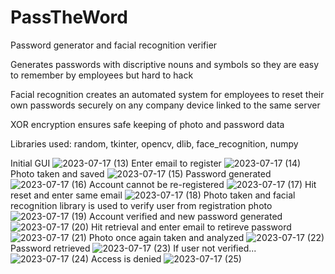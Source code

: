 # PassTheWord
Password generator and facial recognition verifier

Generates passwords with discriptive nouns and symbols so they are easy to remember by employees but hard to hack

Facial recognition creates an automated system for employees to reset their own passwords securely on any company device linked to the same server

XOR encryption ensures safe keeping of photo and password data

Libraries used: random, tkinter, opencv, dlib, face_recognition, numpy

Initial GUI
![2023-07-17 (13)](https://github.com/Tyson-Shannon/PassTheWord/assets/129625009/ebc5b319-697c-4308-b354-e0df90221059)
Enter email to register
![2023-07-17 (14)](https://github.com/Tyson-Shannon/PassTheWord/assets/129625009/1e6a4110-6a75-4063-89a5-e6c19ce48cf6)
Photo taken and saved
![2023-07-17 (15)](https://github.com/Tyson-Shannon/PassTheWord/assets/129625009/36e563f8-db9b-4c49-a770-098daf310f04)
Password generated
![2023-07-17 (16)](https://github.com/Tyson-Shannon/PassTheWord/assets/129625009/e014424c-7fc3-4caa-8930-afed44cb4d3a)
Account cannot be re-registered
![2023-07-17 (17)](https://github.com/Tyson-Shannon/PassTheWord/assets/129625009/8465cc70-607a-4fea-bc9b-4615d9541844)
Hit reset and enter same email
![2023-07-17 (18)](https://github.com/Tyson-Shannon/PassTheWord/assets/129625009/c680d425-0e82-4913-b46c-8f0da04272be)
Photo taken and facial recognition library is used to verify user from registration photo
![2023-07-17 (19)](https://github.com/Tyson-Shannon/PassTheWord/assets/129625009/e9d8067b-7833-431d-b9ef-ae9251a44b94)
Account verified and new password generated
![2023-07-17 (20)](https://github.com/Tyson-Shannon/PassTheWord/assets/129625009/71731cec-aefd-40a7-a6bf-5c791f1d09c3)
Hit retrieval and enter email to retireve password
![2023-07-17 (21)](https://github.com/Tyson-Shannon/PassTheWord/assets/129625009/4691354c-882d-415a-a7fe-6f7c6f4b82d0)
Photo once again taken and analyzed
![2023-07-17 (22)](https://github.com/Tyson-Shannon/PassTheWord/assets/129625009/3849daea-c740-4bd8-8918-9d5170acc39e)
Password retrieved
![2023-07-17 (23)](https://github.com/Tyson-Shannon/PassTheWord/assets/129625009/bb9861a7-5c53-4728-962a-b37ba0a9c01a)
If user not verified...
![2023-07-17 (24)](https://github.com/Tyson-Shannon/PassTheWord/assets/129625009/5a546af1-bf66-494a-9aad-665d7937685e)
Access is denied
![2023-07-17 (25)](https://github.com/Tyson-Shannon/PassTheWord/assets/129625009/8de17997-ebe5-49de-bf3b-79b4996fbfa9)



